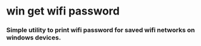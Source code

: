 # win get wifi password

### Simple utility to print wifi password for saved wifi networks on windows devices.


